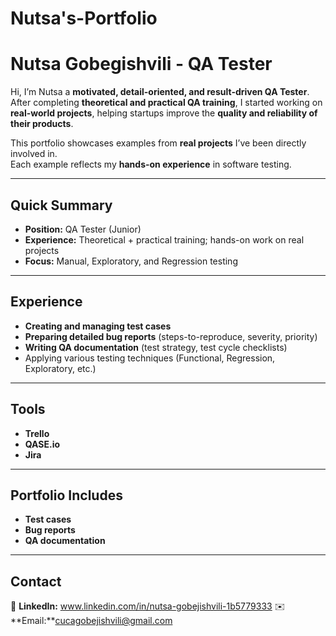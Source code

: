 # Nutsa's-Portfolio
# Nutsa Gobegishvili - **QA Tester**

 Hi, I’m Nutsa a **motivated, detail-oriented, and result-driven QA Tester**.  
After completing **theoretical and practical QA training**, I started working on **real-world projects**, helping startups improve the **quality and reliability of their products**.

This portfolio showcases examples from **real projects** I’ve been directly involved in.  
Each example reflects my **hands-on experience** in software testing.

---

## Quick Summary
- **Position:** QA Tester (Junior)  
- **Experience:** Theoretical + practical training; hands-on work on real projects  
- **Focus:** Manual, Exploratory, and Regression testing

---

## Experience
- **Creating and managing test cases**  
- **Preparing detailed bug reports** (steps-to-reproduce, severity, priority)  
- **Writing QA documentation** (test strategy, test cycle checklists)  
- Applying various testing techniques (Functional, Regression, Exploratory, etc.)

---

## Tools
- **Trello**  
- **QASE.io**  
- **Jira**

---

## Portfolio Includes
- **Test cases**  
- **Bug reports**  
- **QA documentation**

---

## Contact
🔗 **LinkedIn:** www.linkedin.com/in/nutsa-gobejishvili-1b5779333
✉️ **Email:**cucagobejishvili@gmail.com

